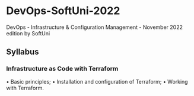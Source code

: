 # DevOps-SoftUni-2022
DevOps - Infrastructure &amp; Configuration Management - November 2022 edition by SoftUni

## Syllabus

### Infrastructure as Code with Terraform

• Basic principles;
• Installation and configuration of Terraform;
• Working with Terraform.